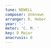 ```yaml
---
tune: NEWELL
composer: Unknown
arranger: R. Heber
year: '-'
meter: 'C. M. '
key: D Major
anacrusis: 0
---
```

